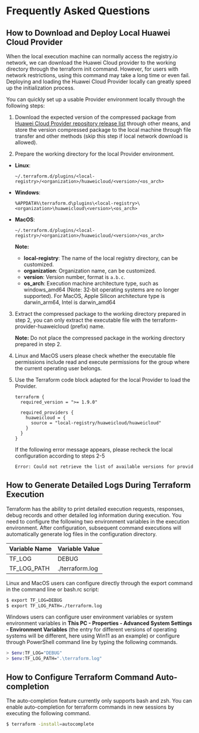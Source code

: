 # Frequently Asked Questions

## How to Download and Deploy Local Huawei Cloud Provider

When the local execution machine can normally access the registry.io network, we can download the Huawei Cloud provider to the working directory through the terraform init command. However, for users with network restrictions, using this command may take a long time or even fail. Deploying and loading the Huawei Cloud Provider locally can greatly speed up the initialization process.

You can quickly set up a usable Provider environment locally through the following steps:

1. Download the expected version of the compressed package from [Huawei Cloud Provider repository release list](https://github.com/huaweicloud/terraform-provider-huaweicloud/releases) through other means, and store the version compressed package to the local machine through file transfer and other methods (skip this step if local network download is allowed).

2. Prepare the working directory for the local Provider environment.

- **Linux**:

  ```
  ~/.terraform.d/plugins/<local-registry>/<organization>/huaweicloud/<version>/<os_arch>
  ```

- **Windows**:

  ```
  %APPDATA%\terraform.d\plugins\<local-registry>\<organization>\huaweicloud\<version>\<os_arch>
  ```

- **MacOS**:

  ```
  ~/.terraform.d/plugins/<local-registry>/<organization>/huaweicloud/<version>/<os_arch>
  ```

  **Note:**
  - **local-registry**: The name of the local registry directory, can be customized.
  - **organization**: Organization name, can be customized.
  - **version**: Version number, format is `a.b.c`.
  - **os_arch**: Execution machine architecture type, such as windows_amd64 (Note: 32-bit operating systems are no longer supported). For MacOS, Apple Silicon architecture type is darwin_arm64, Intel is darwin_amd64

3. Extract the compressed package to the working directory prepared in step 2, you can only extract the executable file with the terraform-provider-huaweicloud (prefix) name.

   **Note:** Do not place the compressed package in the working directory prepared in step 2.

4. Linux and MacOS users please check whether the executable file permissions include read and execute permissions for the group where the current operating user belongs.

5. Use the Terraform code block adapted for the local Provider to load the Provider.

   ```hcl
   terraform {
     required_version = ">= 1.9.0"

     required_providers {
       huaweicloud = {
         source = "local-registry/huaweicloud/huaweicloud"
       }
     }
   }
   ```

   If the following error message appears, please recheck the local configuration according to steps 2-5

   ```bash
   Error: Could not retrieve the list of available versions for provider local-registry/huaweicloud/huaweicloud: could not connect to local-registry: Failed to request discovery document: Get "https://local-registry/.well-know/terraform.json": dial tcp: lookup local-registry: no such host
   ```

## How to Generate Detailed Logs During Terraform Execution

Terraform has the ability to print detailed execution requests, responses, debug records and other detailed log information during execution. You need to configure the following two environment variables in the execution environment. After configuration, subsequent command executions will automatically generate log files in the configuration directory.

| Variable Name | Variable Value |
| ------------- | -------------- |
| TF_LOG | DEBUG |
| TF_LOG_PATH | ./terraform.log |

Linux and MacOS users can configure directly through the export command in the command line or bash.rc script:

```bash
$ export TF_LOG=DEBUG
$ export TF_LOG_PATH=./terraform.log
```

Windows users can configure user environment variables or system environment variables in **This PC - Properties - Advanced System Settings - Environment Variables** (the entry for different versions of operating systems will be different, here using Win11 as an example) or configure through PowerShell command line by typing the following commands.

```bash
> $env:TF_LOG="DEBUG"
> $env:TF_LOG_PATH=".\terraform.log"
```

## How to Configure Terraform Command Auto-completion

The auto-completion feature currently only supports bash and zsh. You can enable auto-completion for terraform commands in new sessions by executing the following command.

```bash
$ terraform -install=autocomplete
```
